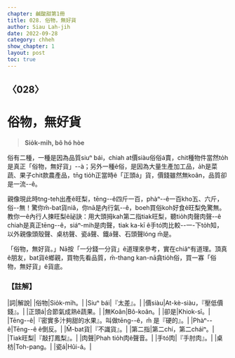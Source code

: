 ```yaml
---
chapter: 鹹酸甜第1冊
title: 028. 俗物，無好貨
author: Siau Lah-jih
date: 2022-09-28
category: chheh
show_chapter: 1
layout: post
toc: true
---
```

  
## 〈028〉
# 俗物，無好貨
>**Sio̍k-mi̍h, bô hó hòe**

俗有二種，一種是因為品質siuⁿ bái，chiah at價siàu俗俗á賣，chit種物件當然to̍h是真正「俗物，無好貨」--à；另外一種ê俗，是因為大量生產加工品，a̍h是菜蔬、果子chit款農產品，tn̄g tio̍h正當時ê「正頭á」貨，價錢雖然無koân，品質卻是一流--ê。

親像現此時tng-teh出產ê旺梨，tēng--ê四斤一百，phàⁿ--ê一百kho͘五、六斤，俗--無！驚你m̄-bat貨niâ，你nā是內行氣--ê，boeh買俗koh好食ê旺梨免驚無。教你一ê內行人揀旺梨ê祕訣：用大頭拇kah第二指tiak旺梨，聽tio̍h肉聲肉聲--ê chiah是真正tēng--ê，siáⁿ-mih是肉聲，tiak ka-kī ê手tó͘肉比較--一-下to̍h知，以外親像頭殼聲、桌枋聲、瓷á聲、鐵á聲、石頭聲lóng m̄是。

「俗物，無好貨。」Nā按「一分錢一分貨」ê道理來參考，實在chiâⁿ有道理。頂真ê朋友，bat貨ê鄉親，買物先看品質，m̄-thang kan-nā貪tio̍h俗，買一寡「俗物，無好貨」ê貨底。

### 【註解】

|詞|解說|
|俗物|Sio̍k-mi̍h。|
|Siuⁿ bái|『太差』。|
|價siàu|At-kè-siàu，『壓低價錢』。|
|正頭á|合節氣成熟ê蔬果。|
|無Koân|Bô-koân。|
|卻是|Khiok-sī。|
|Tēng--ê|『密實多汁夠甜的水果』。叫做tēng--ê，m̄ 是『硬的』。|
|Phàⁿ--ê|Tēng--ê ê倒反。|
|M̄-bat貨|『不識貨』。|
|第二指|第二chí，第二cháiⁿ。|
|Tiak旺梨|『敲打鳳梨』。|
|肉聲|Phah tio̍h肉ê聲音。|
|手tó͘肉|『手肘肉』。|
|桌枋|Toh-pang。|
|瓷á|Hûi-á。|
